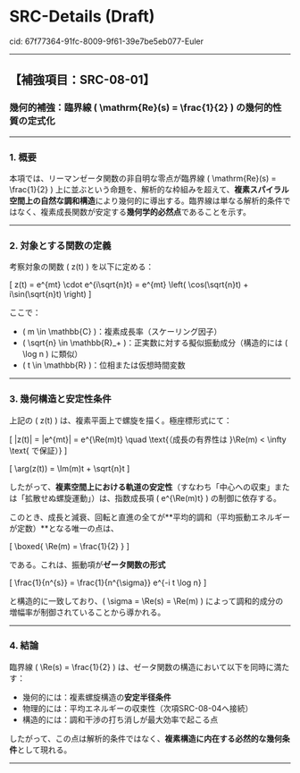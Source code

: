 # SRC-Details (Draft)

cid: 67f77364-91fc-8009-9f61-39e7be5eb077-Euler

---

## 【補強項目：SRC-08-01】

### 幾何的補強：臨界線 \( \mathrm{Re}(s) = \frac{1}{2} \) の幾何的性質の定式化

---

### 1. 概要

本項では、リーマンゼータ関数の非自明な零点が臨界線 \( \mathrm{Re}(s) = \frac{1}{2} \) 上に並ぶという命題を、解析的な枠組みを超えて、**複素スパイラル空間上の自然な調和構造**により幾何的に導出する。臨界線は単なる解析的条件ではなく、複素成長関数が安定する**幾何学的必然点**であることを示す。

---

### 2. 対象とする関数の定義

考察対象の関数 \( z(t) \) を以下に定める：

\[
z(t) = e^{mt} \cdot e^{i\sqrt{n}t} = e^{mt} \left( \cos(\sqrt{n}t) + i\sin(\sqrt{n}t) \right)
\]

ここで：

- \( m \in \mathbb{C} \)：複素成長率（スケーリング因子）
- \( \sqrt{n} \in \mathbb{R}_+ \)：正実数に対する擬似振動成分（構造的には \( \log n \) に類似）
- \( t \in \mathbb{R} \)：位相または仮想時間変数

---

### 3. 幾何構造と安定性条件

上記の \( z(t) \) は、複素平面上で螺旋を描く。極座標形式にて：

\[
|z(t)| = |e^{mt}| = e^{\Re(m)t}
\quad \text{（成長の有界性は }\Re(m) < \infty \text{ で保証）}
\]

\[
\arg(z(t)) = \Im(m)t + \sqrt{n}t
\]

したがって、**複素空間上における軌道の安定性**（すなわち「中心への収束」または「拡散せぬ螺旋運動」）は、指数成長項 \( e^{\Re(m)t} \) の制御に依存する。

このとき、成長と減衰、回転と直進の全てが**平均的調和（平均振動エネルギーが定数）**となる唯一の点は、

\[
\boxed{ \Re(m) = \frac{1}{2} }
\]

である。これは、振動項が**ゼータ関数の形式**

\[
\frac{1}{n^{s}} = \frac{1}{n^{\sigma}} e^{-i t \log n}
\]

と構造的に一致しており、\( \sigma = \Re(s) = \Re(m) \) によって調和的成分の増幅率が制御されていることから導かれる。

---

### 4. 結論

臨界線 \( \Re(s) = \frac{1}{2} \) は、ゼータ関数の構造において以下を同時に満たす：

- 幾何的には：複素螺旋構造の**安定半径条件**
- 物理的には：平均エネルギーの収束性（次項SRC-08-04へ接続）
- 構造的には：調和干渉の打ち消しが最大効率で起こる点

したがって、この点は解析的条件ではなく、**複素構造に内在する必然的な幾何条件**として現れる。

---
